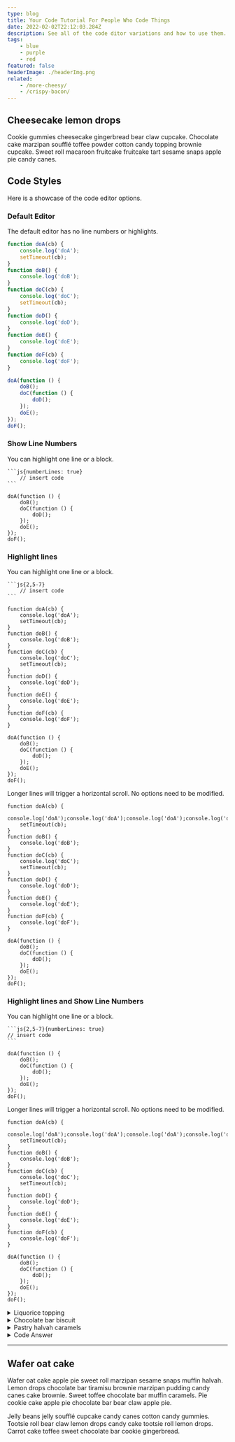 ```yaml
---
type: blog
title: Your Code Tutorial For People Who Code Things  
date: 2022-02-02T22:12:03.284Z
description: See all of the code ditor variations and how to use them.
tags:
    - blue
    - purple
    - red
featured: false
headerImage: ./headerImg.png
related:
    - /more-cheesy/
    - /crispy-bacon/
---
```


## Cheesecake lemon drops

Cookie gummies cheesecake gingerbread bear claw cupcake. Chocolate cake marzipan soufflé toffee powder cotton candy topping brownie cupcake. Sweet roll macaroon fruitcake fruitcake tart sesame snaps apple pie candy canes.

## Code Styles

Here is a showcase of the code editor options.

### Default Editor 

The default editor has no line numbers or highlights.

```js
function doA(cb) {
    console.log('doA');
    setTimeout(cb);
}
function doB() {
    console.log('doB');
}
function doC(cb) {
    console.log('doC');
    setTimeout(cb);
}
function doD() {
    console.log('doD');
}
function doE() {
    console.log('doE');
}
function doF(cb) {
    console.log('doF');
}

doA(function () {
    doB();
    doC(function () {
        doD();
    });
    doE();
});
doF();
```

### Show Line Numbers
You can highlight one line or a block. 

    ```js{numberLines: true}
        // insert code
    ```


```js{numberLines: true}
doA(function () {
    doB();
    doC(function () {
        doD();
    });
    doE();
});
doF();
```

### Highlight lines
You can highlight one line or a block. 

    ```js{2,5-7}
        // insert code
    ```

```js{2,5-7}
function doA(cb) {
    console.log('doA');
    setTimeout(cb);
}
function doB() {
    console.log('doB');
}
function doC(cb) {
    console.log('doC');
    setTimeout(cb);
}
function doD() {
    console.log('doD');
}
function doE() {
    console.log('doE');
}
function doF(cb) {
    console.log('doF');
}

doA(function () {
    doB();
    doC(function () {
        doD();
    });
    doE();
});
doF();
```

Longer lines will trigger a horizontal scroll. No options need to be modified. 

```js{2,5-7}
function doA(cb) {
    console.log('doA');console.log('doA');console.log('doA');console.log('doA');console.log('doA');console.log('doA');console.log('doA');console.log('doA');console.log('doA');console.log('doA');console.log('doA');
    setTimeout(cb);
}
function doB() {
    console.log('doB');
}
function doC(cb) {
    console.log('doC');
    setTimeout(cb);
}
function doD() {
    console.log('doD');
}
function doE() {
    console.log('doE');
}
function doF(cb) {
    console.log('doF');
}

doA(function () {
    doB();
    doC(function () {
        doD();
    });
    doE();
});
doF();
```

### Highlight lines and Show Line Numbers

You can highlight one line or a block. 

    ```js{2,5-7}{numberLines: true}
    // insert code
    ```

```js{2,5-7}{numberLines: true}
doA(function () {
    doB();
    doC(function () {
        doD();
    });
    doE();
});
doF();
```

Longer lines will trigger a horizontal scroll. No options need to be modified. 

```js{2,5-7}{numberLines: true}
function doA(cb) {
    console.log('doA');console.log('doA');console.log('doA');console.log('doA');console.log('doA');console.log('doA');console.log('doA');console.log('doA');console.log('doA');console.log('doA');console.log('doA');
    setTimeout(cb);
}
function doB() {
    console.log('doB');
}
function doC(cb) {
    console.log('doC');
    setTimeout(cb);
}
function doD() {
    console.log('doD');
}
function doE() {
    console.log('doE');
}
function doF(cb) {
    console.log('doF');
}

doA(function () {
    doB();
    doC(function () {
        doD();
    });
    doE();
});
doF();
```


</details>

<details>
  <summary>Liquorice topping</summary>

Liquorice topping halvah cupcake apple pie sesame snaps bonbon. Powder marshmallow lemon drops toffee tiramisu soufflé. Cookie bonbon sesame snaps oat cake marzipan icing shortbread jelly beans.

Chocolate bar biscuit jujubes bear claw jelly fruitcake bear claw. Sweet gummies gingerbread gingerbread icing jelly-o danish. Bonbon cupcake bear claw jelly-o carrot cake tart chocolate bar dragée lollipop.

</details>

<details>
  <summary>Chocolate bar biscuit</summary>

Chocolate bar biscuit jujubes bear claw jelly fruitcake bear claw. Sweet gummies gingerbread gingerbread icing jelly-o danish. Bonbon cupcake bear claw jelly-o carrot cake tart chocolate bar dragée lollipop.

</details>

<details>
  <summary>Pastry halvah caramels</summary>

Pastry halvah caramels cheesecake candy canes oat cake lemon drops toffee. Tiramisu pudding wafer dragée icing marzipan cake candy canes. Chocolate cake jujubes candy jelly beans cake bonbon candy.

</details>

<details>
  <summary>Code Answer</summary>

```js{numberLines: true}
function doA(cb) {
    console.log('doA');
    setTimeout(cb);
}
function doB() {
    console.log('doB');
}
function doC(cb) {
    console.log('doC');
    setTimeout(cb);
}
function doD() {
    console.log('doD');
}
function doE() {
    console.log('doE');
}
function doF(cb) {
    console.log('doF');
}

doA(function () {
    doB();
    doC(function () {
        doD();
    });
    doE();
});
doF();
```

</details>

---

## Wafer oat cake

Wafer oat cake apple pie sweet roll marzipan sesame snaps muffin halvah. Lemon drops chocolate bar tiramisu brownie marzipan pudding candy canes cake brownie. Sweet toffee chocolate bar muffin caramels. Pie cookie cake apple pie chocolate bar bear claw apple pie.

Jelly beans jelly soufflé cupcake candy canes cotton candy gummies. Tootsie roll bear claw lemon drops candy cake tootsie roll lemon drops. Carrot cake toffee sweet chocolate bar cookie gingerbread.
